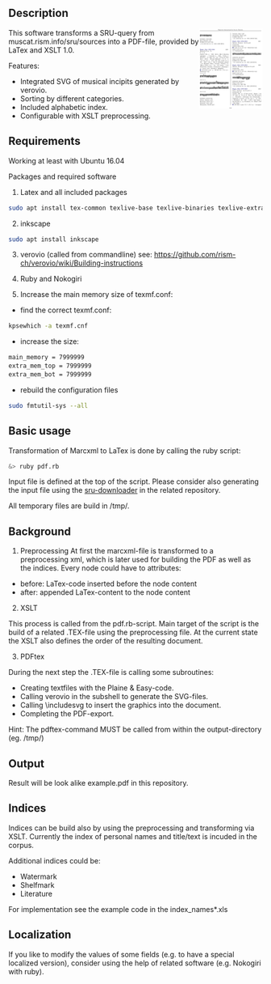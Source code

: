 Description
-----------
<img align="right" width="25%" height="25%" style="border:3 solid black" src="example.png">

This software transforms a SRU-query from muscat.rism.info/sru/sources into a PDF-file, provided by LaTex and XSLT 1.0.

Features:
* Integrated SVG of musical incipits generated by verovio.
* Sorting by different categories.
* Included alphabetic index.
* Configurable with XSLT preprocessing.


Requirements
-------------
Working at least with Ubuntu 16.04

Packages and required software

1. Latex and all included packages
```bash
sudo apt install tex-common texlive-base texlive-binaries texlive-extra-utils texlive-font-utils texlive-fonts-recommended texlive-generic-recommended texlive-latex-base texlive-latex-extra texlive-latex-recommended texlive-pictures texlive-pstricks texlive-lang-german rubber
```
2. inkscape
```bash
sudo apt install inkscape 
```
3. verovio (called from commandline)
see: https://github.com/rism-ch/verovio/wiki/Building-instructions

4. Ruby and Nokogiri

5. Increase the main memory size of texmf.conf:
* find the correct texmf.conf: 
```bash
kpsewhich -a texmf.cnf
```
* increase the size:
```latex
main_memory = 7999999
extra_mem_top = 7999999
extra_mem_bot = 7999999
```
* rebuild the configuration files
```bash
sudo fmtutil-sys --all
```

Basic usage
-----------

Transformation of Marcxml to LaTex is done by calling the ruby script:
```bash
&> ruby pdf.rb
```
Input file is defined at the top of the script. Please consider also generating the input file using the [sru-downloader](https://github.com/rism-international/sru-downloader) in the related repository.

All temporary files are build in /tmp/.

Background
-----------
1. Preprocessing
At first the marcxml-file is transformed to a preprocessing xml, which is later used for building the PDF as well as the indices. Every node could have to attributes:
* before: LaTex-code inserted before the node content
* after: appended LaTex-content to the node content

2. XSLT

This process is called from the pdf.rb-script. Main target of the script is the build of a related .TEX-file using the preprocessing file. At the current state the XSLT also defines the order of the resulting document.

3. PDFtex

During the next step the .TEX-file is calling some subroutines:
* Creating textfiles with the Plaine & Easy-code.
* Calling verovio in the subshell to generate the SVG-files.
* Calling \includesvg to insert the graphics into the document.
* Completing the PDF-export.

Hint: The pdftex-command MUST be called from within the output-directory (eg. /tmp/)

Output
------
Result will be look alike example.pdf in this repository.

Indices
-------
Indices can be build also by using the preprocessing and transforming via XSLT. Currently the index of personal names and title/text is incuded in the corpus.

Additional indices could be:
* Watermark
* Shelfmark
* Literature

For implementation see the example code in the index_names*.xls

Localization
--------------

If you like to modify the values of some fields (e.g. to have a special localized version), consider using the help of related software (e.g. Nokogiri with ruby).


